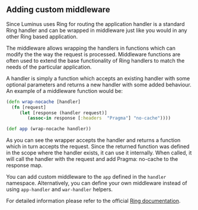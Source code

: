 ## Adding custom middleware

Since Luminus uses Ring for routing the application handler
is a standard Ring handler and can be wrapped in middleware
just like you would in any other Ring based application.

The middleware allows wrapping the handlers in functions which can modify the the way the request is processed. Middleware functions are often used to extend the base functionality of Ring handlers to match the needs of the particular application.

A handler is simply a function which accepts an existing handler with some optional parameters and returns a new handler with some added behaviour. An example of a middleware function would be:

```clojure
(defn wrap-nocache [handler]
  (fn [request]
     (let [response (handler request)]
        (assoc-in response [:headers  "Pragma"] "no-cache"))))

(def app (wrap-nocache handler))
```

As you can see the wrapper accepts the handler and returns a function which in turn accepts the request. Since the returned function was defined in the scope where the handler exists, it can use it internally. When called, it will call the handler with the request and add Pragma: no-cache to the response map.

You can add custom middleware to the `app` defined in the `handler` namespace. 
Alternatively, you can define your own middleware instead of using `app-handler`
and `war-handler` helpers.


For detailed information please refer to the official [Ring documentation](https://github.com/mmcgrana/ring).